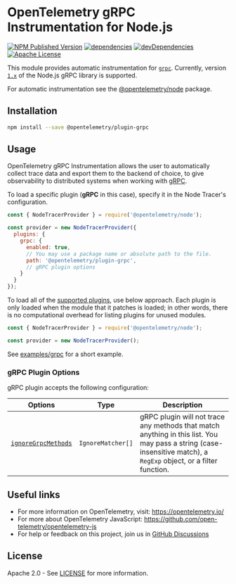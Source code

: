 # OpenTelemetry gRPC Instrumentation for Node.js

[![NPM Published Version][npm-img]][npm-url]
[![dependencies][dependencies-image]][dependencies-url]
[![devDependencies][devDependencies-image]][devDependencies-url]
[![Apache License][license-image]][license-image]

This module provides automatic instrumentation for [`grpc`](https://grpc.github.io/grpc/node/). Currently, version [`1.x`](https://www.npmjs.com/package/grpc?activeTab=versions) of the Node.js gRPC library is supported.

For automatic instrumentation see the
[@opentelemetry/node](https://github.com/open-telemetry/opentelemetry-js/tree/main/packages/opentelemetry-node) package.

## Installation

```sh
npm install --save @opentelemetry/plugin-grpc
```

## Usage

OpenTelemetry gRPC Instrumentation allows the user to automatically collect trace data and export them to the backend of choice, to give observability to distributed systems when working with [gRPC](https://www.npmjs.com/package/grpc).

To load a specific plugin (**gRPC** in this case), specify it in the Node Tracer's configuration.

```javascript
const { NodeTracerProvider } = require('@opentelemetry/node');

const provider = new NodeTracerProvider({
  plugins: {
    grpc: {
      enabled: true,
      // You may use a package name or absolute path to the file.
      path: '@opentelemetry/plugin-grpc',
      // gRPC plugin options
    }
  }
});
```

To load all of the [supported plugins](https://github.com/open-telemetry/opentelemetry-js#plugins), use below approach. Each plugin is only loaded when the module that it patches is loaded; in other words, there is no computational overhead for listing plugins for unused modules.

```javascript
const { NodeTracerProvider } = require('@opentelemetry/node');

const provider = new NodeTracerProvider();
```

See [examples/grpc](https://github.com/open-telemetry/opentelemetry-js/tree/main/examples/grpc) for a short example.

### gRPC Plugin Options

gRPC plugin accepts the following configuration:

| Options | Type | Description |
| ------- | ---- | ----------- |
| [`ignoreGrpcMethods`](https://github.com/open-telemetry/opentelemetry-js/blob/main/packages/opentelemetry-plugin-grpc/src/types.ts#L32) | `IgnoreMatcher[]` | gRPC plugin will not trace any methods that match anything in this list. You may pass a string (case-insensitive match), a `RegExp` object, or a filter function. |

## Useful links

- For more information on OpenTelemetry, visit: <https://opentelemetry.io/>
- For more about OpenTelemetry JavaScript: <https://github.com/open-telemetry/opentelemetry-js>
- For help or feedback on this project, join us in [GitHub Discussions][discussions-url]

## License

Apache 2.0 - See [LICENSE][license-url] for more information.

[discussions-url]: https://github.com/open-telemetry/opentelemetry-js/discussions
[license-url]: https://github.com/open-telemetry/opentelemetry-js/blob/main/LICENSE
[license-image]: https://img.shields.io/badge/license-Apache_2.0-green.svg?style=flat
[dependencies-image]: https://status.david-dm.org/gh/open-telemetry/opentelemetry-js.svg?path=packages%2Fopentelemetry-plugin-grpc
[dependencies-url]: https://david-dm.org/open-telemetry/opentelemetry-js?path=packages%2Fopentelemetry-plugin-grpc
[devDependencies-image]: https://status.david-dm.org/gh/open-telemetry/opentelemetry-js.svg?path=packages%2Fopentelemetry-plugin-grpc&type=dev
[devDependencies-url]: https://david-dm.org/open-telemetry/opentelemetry-js?path=packages%2Fopentelemetry-plugin-grpc&type=dev
[npm-url]: https://www.npmjs.com/package/@opentelemetry/plugin-grpc
[npm-img]: https://badge.fury.io/js/%40opentelemetry%2Fplugin-grpc.svg
